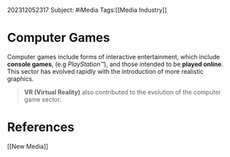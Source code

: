 202312052317
Subject: #iMedia
Tags:[[Media Industry]]

# Computer Games



Computer games include forms of interactive entertainment, which include **console games**, (e.g *PlayStation™*), and those intended to be **played online**. This sector has evolved rapidly with the introduction of more realistic graphics.

>**VR (Virtual Reality)** also contributed to the evolution of the computer game sector.
# **References**


[[New Media]]